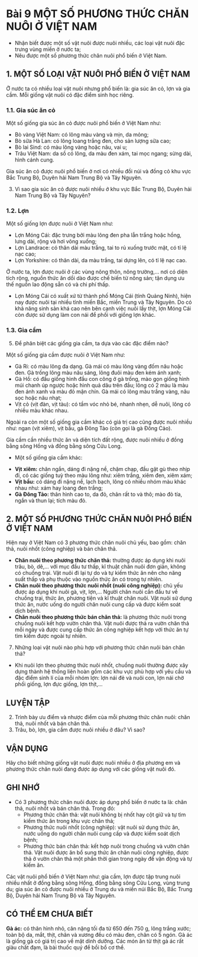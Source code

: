 # Bài 9 MỘT SỐ PHƯƠNG THỨC CHĂN NUÔI Ở VIỆT NAM

- Nhận biết được một số vật nuôi được nuôi nhiều, các loại vật nuôi đặc trưng vùng miền ở nước ta;
- Nêu được một số phương thức chăn nuôi phổ biến ở Việt Nam.

## 1. MỘT SỐ LOẠI VẬT NUÔI PHỔ BIẾN Ở VIỆT NAM

Ở nước ta có nhiều loại vật nuôi nhưng phổ biến là: gia súc ăn cỏ, lợn và gia cầm. Mỗi giống vật nuôi có đặc điểm sinh học riêng.

### 1.1. Gia súc ăn cỏ

Một số giống gia súc ăn cỏ được nuôi phổ biến ở Việt Nam như:
- Bò vàng Việt Nam: có lông màu vàng và mịn, da mỏng;
- Bò sữa Hà Lan: có lông loang trắng đen, cho sản lượng sữa cao;
- Bò lai Sind: có màu lông vàng hoặc nâu, vai u;
- Trâu Việt Nam: da sồ có lông, da màu đen xám, tai mọc ngang; sừng dài, hình cánh cung.

Gia súc ăn cỏ được nuôi phổ biến ở nơi có nhiều đồi núi và đồng cỏ khu vực Bắc Trung Bộ, Duyên hải Nam Trung Bộ và Tây Nguyên.

3. Vì sao gia súc ăn cỏ được nuôi nhiều ở khu vực Bắc Trung Bộ, Duyên hải Nam Trung Bộ và Tây Nguyên?

### 1.2. Lợn

Một số giống lợn được nuôi ở Việt Nam như:
- Lợn Móng Cái: đặc trưng bởi màu lông đen pha lẫn trắng hoặc hồng, lưng dài, rộng và hơi võng xuống;
- Lợn Landrace: có thân dài màu trắng, tai to rủ xuống trước mặt, có tỉ lệ nạc cao;
- Lợn Yorkshire: có thân dài, da màu trắng, tai dựng lên, có tỉ lệ nạc cao.

Ở nước ta, lợn được nuôi ở các vùng nông thôn, nông trường,... nơi có diện tích rộng, nguồn thức ăn dồi dào được chế biến từ nông sản; tận dụng ưu thế nguồn lao động sẵn có và chi phí thấp.

+ Lợn Móng Cái có xuất xứ từ thành phố Móng Cái (tỉnh Quảng Ninh), hiện nay được nuôi tại nhiều tỉnh miền Bắc, miền Trung và Tây Nguyên.
Do có khả năng sinh sản khá cao nên bên cạnh việc nuôi lấy thịt, lợn Móng Cái còn được sử dụng làm con nái để phối với giống lợn khác.

### 1.3. Gia cầm

5. Để phân biệt các giống gia cầm, ta dựa vào các đặc điểm nào?

Một số giống gia cầm được nuôi ở Việt Nam như:
- Gà Ri: có màu lông đa dạng. Gà mái có màu lông vàng đốm nâu hoặc đen. Gà trống lông màu nâu sáng, lông đuôi màu đen kém ánh xanh;
- Gà Hồ: có đầu giống hình đầu con công ở gà trống, mào gọn giống hình múi chanh úp ngược hoặc hình quả dâu trên đầu; lông có 2 màu là màu đen ánh xanh và màu đỏ mận chín. Gà mái có lông màu trắng vàng, nâu sọc hoặc nâu nhạt;
- Vịt cỏ (vịt đàn, vịt tàu): có tầm vóc nhỏ bé, nhanh nhẹn, dễ nuôi, lông có nhiều màu khác nhau.

Ngoài ra còn một số giống gia cầm khác có giá trị cao cũng được nuôi nhiều như: ngan (vịt xiêm), vịt bầu, gà Đông Tảo (còn gọi là gà Đông Cảo).

Gia cầm cần nhiều thức ăn và diện tích đất rộng, được nuôi nhiều ở đồng bằng sông Hồng và đồng bằng sông Cửu Long.

+ Một số giống gia cầm khác:
- **Vịt xiêm:** chân ngắn, dáng đi nặng nề, chậm chạp, đầu gật gù theo nhịp đi, có các giống tuỳ theo màu lông như: xiêm trắng, xiêm đen, xiêm xám;
- **Vịt bầu:** có dáng đi nặng nề, lạch bạch, lông có nhiều nhóm màu khác nhau như: xám hay loang đen trắng;
- **Gà Đông Tảo:** thân hình cao to, da đỏ, chân rất to và thô; mào đỏ tía, ngắn và thun lại; tích màu đỏ.

## 2. MỘT SỐ PHƯƠNG THỨC CHĂN NUÔI PHỔ BIẾN Ở VIỆT NAM

Hiện nay ở Việt Nam có 3 phương thức chăn nuôi chủ yếu, bao gồm: chăn thả, nuôi nhốt (công nghiệp) và bán chăn thả.
- **Chăn nuôi theo phương thức chăn thả:** thường được áp dụng khi nuôi trâu, bò, dê,... với mục đầu tư thấp, kĩ thuật chăn nuôi đơn giản, không có chuồng trại. Vật nuôi đi lại tự do và tự kiếm thức ăn nên cho năng suất thấp và phụ thuộc vào nguồn thức ăn có trong tự nhiên.
- **Chăn nuôi theo phương thức nuôi nhốt (nuôi công nghiệp):** chủ yếu được áp dụng khi nuôi gà, vịt, lợn,... Người chăn nuôi cần đầu tư về chuồng trại, thức ăn, phương tiện và kĩ thuật chăn nuôi. Vật nuôi sử dụng thức ăn, nước uống do người chăn nuôi cung cấp và được kiểm soát dịch bệnh.
- **Chăn nuôi theo phương thức bán chăn thả:** là phương thức nuôi trong chuồng nuôi kết hợp vườn chăn thả. Vật nuôi được thả ra vườn chăn thả mỗi ngày và được cung cấp thức ăn công nghiệp kết hợp với thức ăn tự tìm kiếm được ngoài tự nhiên.

7. Những loại vật nuôi nào phù hợp với phương thức chăn nuôi bán chăn thả?

+ Khi nuôi lợn theo phương thức nuôi nhốt, chuồng nuôi thường được xây dựng thành hệ thống liên hoàn gồm các khu vực phù hợp với yêu cầu và đặc điểm sinh lí của mỗi nhóm lợn: lợn nái đẻ và nuôi con, lợn nái chờ phối giống, lợn đực giống, lợn thịt,...

## LUYỆN TẬP

2. Trình bày ưu điểm và nhược điểm của mỗi phương thức chăn nuôi: chăn thả, nuôi nhốt và bán chăn thả.
4. Trâu, bò, lợn, gia cầm được nuôi nhiều ở đâu? Vì sao?

## VẬN DỤNG

Hãy cho biết những giống vật nuôi được nuôi nhiều ở địa phương em và phương thức chăn nuôi đang được áp dụng với các giống vật nuôi đó.

## GHI NHỚ

- Có 3 phương thức chăn nuôi được áp dụng phổ biến ở nước ta là: chăn thả, nuôi nhốt và bán chăn thả. Trong đó:
    - Phương thức chăn thả: vật nuôi không bị nhốt hay cột giữ và tự tìm kiếm thức ăn trong khu vực chăn thả;
    - Phương thức nuôi nhốt (công nghiệp): vật nuôi sử dụng thức ăn, nước uống do người chăn nuôi cung cấp và được kiểm soát dịch bệnh;
    - Phương thức bán chăn thả: kết hợp nuôi trong chuồng và vườn chăn thả. Vật nuôi được ăn bổ sung thức ăn chăn nuôi công nghiệp, được thả ở vườn chăn thả một phần thời gian trong ngày để vận động và tự kiếm ăn.

Các vật nuôi phổ biến ở Việt Nam như: gia cầm, lợn được tập trung nuôi nhiều nhất ở đồng bằng sông Hồng, đồng bằng sông Cửu Long, vùng trung du; gia súc ăn cỏ được nuôi nhiều ở Trung du và miền núi Bắc Bộ, Bắc Trung Bộ, Duyên hải Nam Trung Bộ và Tây Nguyên.

## CÓ THỂ EM CHƯA BIẾT

**Gà ác:** có thân hình nhỏ, cân nặng tối đa từ 650 đến 750 g, lông trắng xước; toàn bộ da, mắt, thịt, chân và xương đều có màu đen, chân có 5 ngón. Gà ác là giống gà có giá trị cao về mặt dinh dưỡng. Các món ăn từ thịt gà ác rất giàu chất đạm, là bài thuốc quý để bồi bổ cơ thể.
